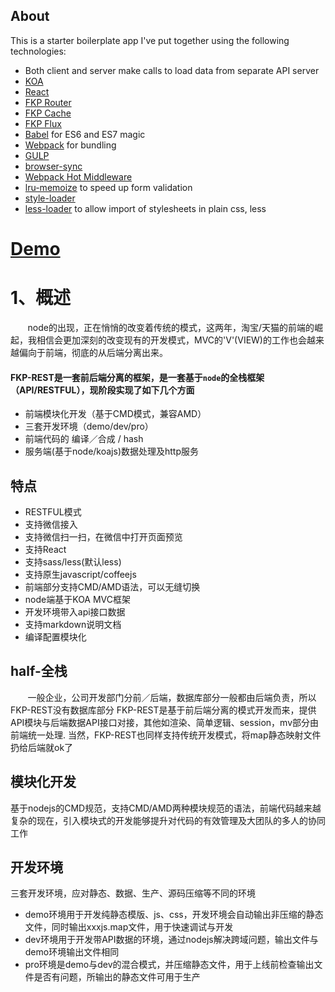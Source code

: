 ## About

This is a starter boilerplate app I've put together using the following technologies:

* Both client and server make calls to load data from separate API server
* [KOA](https://github.com/koajs/koa)
* [React](https://github.com/facebook/react)
* [FKP Router](#)
* [FKP Cache](#)
* [FKP Flux](#)
* [Babel](http://babeljs.io) for ES6 and ES7 magic
* [Webpack](http://webpack.github.io) for bundling
* [GULP](https://github.com/gulpjs/gulp)
* [browser-sync](https://github.com/BrowserSync/browser-sync)
* [Webpack Hot Middleware](https://github.com/glenjamin/webpack-hot-middleware)
* [lru-memoize](https://github.com/erikras/lru-memoize) to speed up form validation
* [style-loader](https://github.com/webpack/style-loader)  
* [less-loader](https://github.com/webpack/less-loader) to allow import of stylesheets in plain css, less

# [Demo](http://www.agzgz.com)

# 1、概述  
&#160; &#160; &#160; &#160;node的出现，正在悄悄的改变着传统的模式，这两年，淘宝/天猫的前端的崛起，我相信会更加深刻的改变现有的开发模式，MVC的'V'(VIEW)的工作也会越来越偏向于前端，彻底的从后端分离出来。  


#### FKP-REST是一套前后端分离的框架，是一套基于`node`的全栈框架（API/RESTFUL），现阶段实现了如下几个方面  
* 前端模块化开发（基于CMD模式，兼容AMD）
* 三套开发环境（demo/dev/pro）
* 前端代码的 编译／合成 / hash
* 服务端(基于node/koajs)数据处理及http服务  

## 特点
* RESTFUL模式  
* 支持微信接入  
* 支持微信扫一扫，在微信中打开页面预览  
* 支持React  
* 支持sass/less(默认less)  
* 支持原生javascript/coffeejs  
* 前端部分支持CMD/AMD语法，可以无缝切换  
* node端基于KOA MVC框架  
* 开发环境带入api接口数据  
* 支持markdown说明文档  
* 编译配置模块化  

## half-全栈  
&#160; &#160; &#160; &#160;一般企业，公司开发部门分前／后端，数据库部分一般都由后端负责，所以FKP-REST没有数据库部分
FKP-REST是基于前后端分离的模式开发而来，提供API模块与后端数据API接口对接，其他如渲染、简单逻辑、session，mv部分由前端统一处理.
当然，FKP-REST也同样支持传统开发模式，将map静态映射文件扔给后端就ok了  

## 模块化开发  
基于nodejs的CMD规范，支持CMD/AMD两种模块规范的语法，前端代码越来越复杂的现在，引入模块式的开发能够提升对代码的有效管理及大团队的多人的协同工作

## 开发环境  
三套开发环境，应对静态、数据、生产、源码压缩等不同的环境  
* demo环境用于开发纯静态模版、js、css，开发环境会自动输出非压缩的静态文件，同时输出xxxjs.map文件，用于快速调试与开发  
* dev环境用于开发带API数据的环境，通过nodejs解决跨域问题，输出文件与demo环境输出文件相同  
* pro环境是demo与dev的混合模式，并压缩静态文件，用于上线前检查输出文件是否有问题，所输出的静态文件可用于生产  
